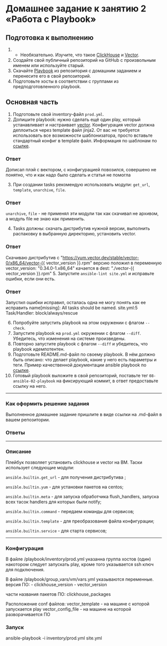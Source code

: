 # Домашнее задание к занятию 2 «Работа с Playbook»

## Подготовка к выполнению

1. * Необязательно. Изучите, что такое [ClickHouse](https://www.youtube.com/watch?v=fjTNS2zkeBs) и [Vector](https://www.youtube.com/watch?v=CgEhyffisLY).
2. Создайте свой публичный репозиторий на GitHub с произвольным именем или используйте старый.
3. Скачайте [Playbook](./playbook/) из репозитория с домашним заданием и перенесите его в свой репозиторий.
4. Подготовьте хосты в соответствии с группами из предподготовленного playbook.

## Основная часть

1. Подготовьте свой inventory-файл `prod.yml`.
2. Допишите playbook: нужно сделать ещё один play, который устанавливает и настраивает [vector](https://vector.dev). Конфигурация vector должна деплоиться через template файл jinja2. От вас не требуется использовать все возможности шаблонизатора, просто вставьте стандартный конфиг в template файл. Информация по шаблонам по [ссылке](https://www.dmosk.ru/instruktions.php?object=ansible-nginx-install).

### Ответ

Дописал плэй с вектором, с конфигурацией повозился, совершено не понятно, что и как надо было сделать и статья не помогла

3. При создании tasks рекомендую использовать модули: `get_url`, `template`, `unarchive`, `file`.

### Ответ

`unarchive`, `file` - не применял эти модули так как скачивал не архивом, а модуль file не знаю как применить.

4. Tasks должны: скачать дистрибутив нужной версии, выполнить распаковку в выбранную директорию, установить vector.

### Ответ

Скачиваю дистрибутив с "https://yum.vector.dev/stable/vector-0/x86_64/vector-{{ vector_version }}.rpm" версию положил в переменную vector_version: "0.34.0-1.x86_64" качается в dest: "./vector-{{ vector_version }}.rpm"
5. Запустите `ansible-lint site.yml` и исправьте ошибки, если они есть.

### Ответ

Запустил ошибки исправил, осталась одна не могу понять как ее исправить
name[missing]: All tasks should be named.
site.yml:5 Task/Handler: block/always/rescue 

6. Попробуйте запустить playbook на этом окружении с флагом `--check`.
7. Запустите playbook на `prod.yml` окружении с флагом `--diff`. Убедитесь, что изменения на системе произведены.
8. Повторно запустите playbook с флагом `--diff` и убедитесь, что playbook идемпотентен.
9. Подготовьте README.md-файл по своему playbook. В нём должно быть описано: что делает playbook, какие у него есть параметры и теги. Пример качественной документации ansible playbook по [ссылке](https://github.com/opensearch-project/ansible-playbook).
10. Готовый playbook выложите в свой репозиторий, поставьте тег `08-ansible-02-playbook` на фиксирующий коммит, в ответ предоставьте ссылку на него.
---
### Как оформить решение задания
Выполненное домашнее задание пришлите в виде ссылки на .md-файл в вашем репозитории.


### Ответы
---
### Описание

Плейбук позволяет установить clickhouse и vector на ВМ.
Таски использует следующие модули:

`ansible.builtin.get_url` - для получения дистрибутива ;

`ansible.builtin.yum` - для установки пакетов на сentos;

`ansible.builtin.meta` - для запуска обработчика  flush_handlers, запуска всех тасок handlers для которых были notify;

`ansible.builtin.command` - передаем команды для сервисов;

`ansible.builtin.template` - для преобразования файла конфигурации;

`ansible.builtin.service` - для старта сервисов;

---

### Конфигурация
В файле /playbook/inventory/prod.yml указанна группа хостов (один) накотором следует запускать play, кроме того указывается ssh ключ для подключения.

В файле /playbook/group_vars/vm/vars.yml указываются переменные.
версия ПО: 
    - clickhouse_version 
    - vector_version

части названия пакетов ПО:
clickhouse_packages

Расположение conf файлов:
vector_template - на машине с которой запускается play
vector_config_file -  на машине на которой разворачивается ПО

### Запуск
ansible-playbook -i inventory/prod.yml site.yml



